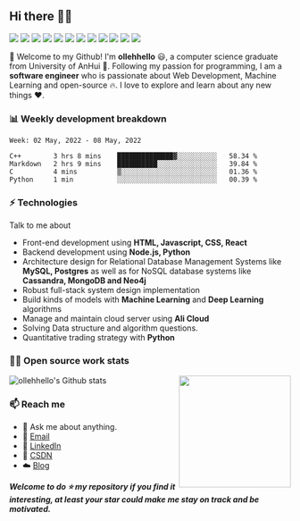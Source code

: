 ## Hi there 👋🤓
 <p>
  <img src="http://views.whatilearened.today/views/github/ollehhello/views.svg"/>
  <a href="https://github.com/ollehhello/"><img src="https://img.shields.io/github/followers/ollehhello?color=%234CC61E&label=GitHub%20Followers%20%3A"/></a>
  <a href="https://github.com/ollehhello/"><img src="https://badges.frapsoft.com/os/v2/open-source.svg?v=103"/></a>
  <a href="mailto:lovesc21314@163.com"><img src="https://img.shields.io/badge/Ask%20me-anything-1abc9c.svg"/></a>
  <a href="https://reactjs.org"><img src="https://img.shields.io/badge/Front End-ReactJS-42b883"/></a>
  <a href="https://nodejs.org"><img src="https://img.shields.io/badge/Back End-Node.js-f55247"/></a>
  <a href="https://www.mongodb.com"><img src="https://img.shields.io/badge/Database-MongoDB-orange"/></a>
  <a href="https://shields.io/"><img src="https://img.shields.io/badge/badges-awesome-green.svg"/></a>
  <a href=""><img src="https://img.shields.io/badge/LinkedIn-contact%20me-blue"></a>
  <a href=""><img src="https://img.shields.io/badge/Blog-CSDN-red"></a>
  <img src="https://img.shields.io/website?label=Website%20status%20%3A&url=https%3A%2F%2Fdaniels-roth-stan.fr%2F"/>
  <img src="https://wakatime.com/badge/user/04fad647-85e3-4110-9368-df2e75865242.svg"/>
 </p>

🎉 Welcome to my Github! I'm **ollehhello** 😃, a computer science graduate from University of AnHui 🏫.
Following my passion for programming, I am a **software engineer** who is passionate about Web Development, Machine Learning and open-source 🔥. 
I love to explore and learn about any new things ❤️.

### 📊 Weekly development breakdown
<!--START_SECTION:waka-->
```text
Week: 02 May, 2022 - 08 May, 2022

C++        3 hrs 8 mins    ██████████████▓░░░░░░░░░░   58.34 % 
Markdown   2 hrs 9 mins    ██████████░░░░░░░░░░░░░░░   39.84 % 
C          4 mins          ▒░░░░░░░░░░░░░░░░░░░░░░░░   01.36 % 
Python     1 min           ░░░░░░░░░░░░░░░░░░░░░░░░░   00.39 % 
```
<!--END_SECTION:waka-->

### ⚡ Technologies
Talk to me about
- Front-end development using **HTML, Javascript, CSS, React**
- Backend development using **Node.js, Python**
- Architecture design for Relational Database Management Systems like **MySQL, Postgres** as well as for NoSQL database systems like **Cassandra, MongoDB and Neo4j**
- Robust full-stack system design implementation
- Build kinds of models with **Machine Learning** and **Deep Learning** algorithms
- Manage and maintain cloud server using **Ali Cloud**
- Solving Data structure and algorithm questions.
- Quantitative trading strategy with **Python**

### 👨‍💻 Open source work stats
![ollehhello's Github stats](https://github-readme-stats.vercel.app/api?username=ollehhello&show_icons=true)
<img align='right' src='https://octodex.github.com/images/hula_loop_octodex03.gif' width='200"'>

### 📫 Reach me 

- 💬 Ask me about anything.
- 📧 <a href="mailto:lovesc21314@163.com">Email</a>
- 💼 <a href= "">LinkedIn</a>
- 📖 <a href = "">CSDN</a>
- ☁️ <a href = "">Blog</a>

***Welcome to do ⭐ my repository if you find it interesting, at least your star could make me stay on track and be motivated.***
